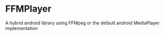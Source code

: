 # FFMPlayer
A hybrid android library using FFMpeg or the default android MediaPlayer implementation
